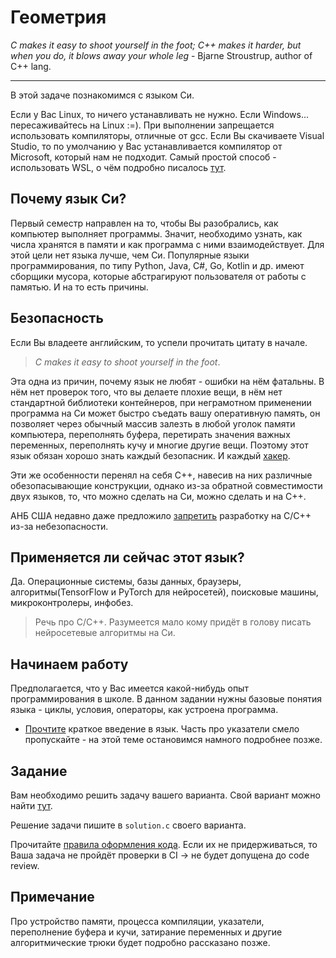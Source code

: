 # Геометрия

_C makes it easy to shoot yourself in the foot; C++ makes it harder, but when you do, it blows away your whole leg_ - Bjarne Stroustrup, author of C++ lang.

---

В этой задаче познакомимся с языком Си.

Если у Вас Linux, то ничего устанавливать не нужно. Если Windows... пересаживайтесь на Linux :=). При выполнении запрещается использовать компиляторы, отличные от gcc. Если Вы скачиваете Visual Studio, то по умолчанию у Вас устанавливается компилятор от Microsoft, который нам не подходит. Самый простой способ - использовать WSL, о чём подробно писалось [тут](../../docs/setup.md). 

## Почему язык Си?

Первый семестр направлен на то, чтобы Вы разобрались, как компьютер выполняет программы. Значит, необходимо узнать, как числа хранятся в памяти и как программа с ними взаимодействует. Для этой цели нет языка лучше, чем Си. Популярные языки программирования, по типу Python, Java, C#, Go, Kotlin и др. имеют сборщики мусора, которые абстрагируют пользователя от работы с памятью. И на то есть причины.

## Безопасность 
Если Вы владеете английским, то успели прочитать цитату в начале. 
> _C makes it easy to shoot yourself in the foot_. 

Эта одна из причин, почему язык не любят - ошибки на нём фатальны. В нём нет проверок того, что вы делаете плохие вещи, в нём нет стандартной библиотеки контейнеров, при неграмотном применении программа на Си может быстро съедать вашу оперативную память, он позволяет через обычный массив залезть в любой уголок памяти компьютера, переполнять буфера, перетирать значения важных переменных, переполнять кучу и многие другие вещи. Поэтому этот язык обязан хорошо знать каждый безопасник. И каждый [хакер](https://en.wikipedia.org/wiki/Hacker).

Эти же особенности перенял на себя С++, навесив на них различные обезопасывающие конструкции, однако из-за обратной совместимости двух языков, то, что можно сделать на Си, можно сделать и на С++. 

АНБ США недавно даже предложило [запретить](https://www.ixbt.com/news/2022/11/14/it-c-c.html) разработку на С/С++ из-за небезопасности.

## Применяется ли сейчас этот язык?
Да. Операционные системы, базы данных, браузеры, алгоритмы(TensorFlow и PyTorch для нейросетей), поисковые машины, микроконтролеры, инфобез.
> Речь про С/C++. Разумеется мало кому придёт в голову писать нейросетевые алгоритмы на Си.

## Начинаем работу
Предполагается, что у Вас имеется какой-нибудь опыт программирования в школе. В данном задании нужны базовые понятия языка - циклы, условия, операторы, как устроена программа.

- [Прочтите](https://istarik.ru/blog/programmirovanie/13.html) краткое введение в язык. Часть про указатели смело пропускайте - на этой теме остановимся намного подробнее позже.

## Задание

Вам необходимо решить задачу вашего варианта. Свой вариант можно найти [тут](variants.md).

Решение задачи пишите в ```solution.c``` своего варианта. 

Прочитайте [правила оформления кода](../../docs/style.md). Если их не придерживаться, то Ваша задача не пройдёт проверки в CI -> не будет допущена до code review.

## Примечание
Про устройство памяти, процесса компиляции, указатели, переполнение буфера и кучи, затирание переменных и другие алгоритмические трюки будет подробно рассказано позже.
